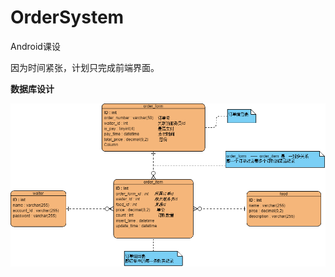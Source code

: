 # OrderSystem
Android课设

因为时间紧张，计划只完成前端界面。

**数据库设计**

![](https://raw.githubusercontent.com/zhanyeye/Figure-bed/img/img/20190614142235.png)
